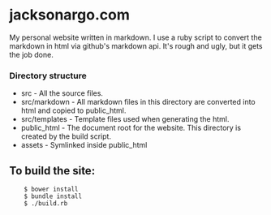 # jacksonargo.com
My personal website written in markdown. I use a ruby script to convert the markdown in html via github's markdown api. It's rough and ugly, but it gets the job done.

### Directory structure

 * src - All the source files.
 * src/markdown - All markdown files in this directory are converted into html and copied to public\_html.
 * src/templates - Template files used when generating the html.
 * public\_html - The document root for the website. This directory is created by the build script.
 * assets - Symlinked inside public\_html

## To build the site:
        $ bower install
        $ bundle install
        $ ./build.rb 
